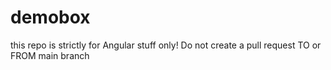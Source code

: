 # demobox

this repo is strictly for Angular stuff only! Do not create a pull request TO or FROM main branch
